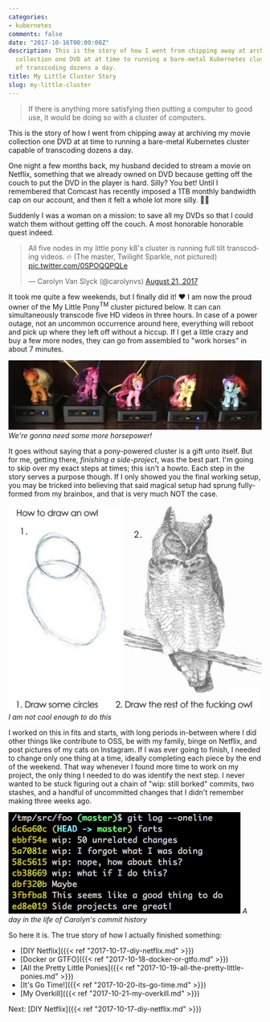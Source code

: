 ```yaml
---
categories:
- kubernetes
comments: false
date: "2017-10-16T00:00:00Z"
description: This is the story of how I went from chipping away at archiving my movie
  collection one DVD at at time to running a bare-metal Kubernetes cluster capable
  of transcoding dozens a day.
title: My Little Cluster Story
slug: my-little-cluster
---
```


> If there is anything more satisfying then putting a computer to good use, it would
be doing so with a cluster of computers.

This is the story of how I went from chipping away at archiving my movie collection one DVD
at at time to running a bare-metal Kubernetes cluster capable of transcoding dozens a day.

One night a few months back, my husband decided to stream a movie on Netflix,
something that we already owned on DVD because getting off the couch to put the DVD in the player is hard.
Silly? You bet! Until I remembered that Comcast has recently imposed a 1TB monthly bandwidth cap on our account, and then it felt a whole lot more silly. 🤦‍♀️

Suddenly I was a woman on a mission:
to save all my DVDs so that I could watch them without getting off the couch.
A most honorable honorable quest indeed.

<blockquote class="twitter-tweet tw-align-center" data-lang="en"><p lang="en" dir="ltr">All five nodes in my little pony k8&#39;s cluster is running full tilt transcoding videos. 🔥 (The master, Twilight Sparkle, not pictured) <a href="https://t.co/0SPOQQPQLe">pic.twitter.com/0SPOQQPQLe</a></p>&mdash; Carolyn Van Slyck (@carolynvs) <a href="https://twitter.com/carolynvs/status/899464275089117185?ref_src=twsrc%5Etfw">August 21, 2017</a></blockquote>
<script async src="//platform.twitter.com/widgets.js" charset="utf-8"></script>

It took me quite a few weekends, but
I finally did it! ❤️ I am now the proud owner of the My Little Pony<sup>TM</sup> cluster pictured below.
It can can simultaneously transcode five HD videos in three hours. In case of a power outage,
not an uncommon occurrence around here, everything will reboot and pick up where they left off without a hiccup.
If I get a little crazy and buy a few more nodes, they can go from assembled to "work horses" in about 7 minutes.

![Five computers with My Little Ponies on top of them](/images/handbrk8s/pony-cluster.jpg)
*We're gonna need some more horsepower!*

It goes without saying that a pony-powered cluster is a gift unto itself.
But for me, getting there, _finishing a side-project_, was the best part.
I'm going to skip over my exact steps at times; this isn't a howto.
Each step in the story serves a purpose though. If I only showed you the final working setup,
you may be tricked into believing that said magical setup had sprung fully-formed
from my brainbox, and that is very much NOT the case.

![How to draw an owl: First draw two circles, then finish the damn thing](/images/handbrk8s/iterative-owl.jpg)
*I am not cool enough to do this*

I worked
on this in fits and starts, with long periods in-between where I did other things
like contribute to OSS, be with my family, binge on Netflix, and post pictures of my cats
on Instagram. If I was ever going to finish, I needed to change only one thing at a time,
ideally completing each piece by the end of the weekend. That way whenever I found more
time to work on my project, the only thing I needed to do was identify the next step.
I never wanted to be stuck figuring out a chain of "wip: still borked" commits, two stashes,
and a handful of uncommitted changes that I didn't remember making three weeks ago.

![example git log filled with inane wip commit messages](/images/handbrk8s/wip-disaster.png)
*A day in the life of Carolyn's commit history*

So here it is. The true story of how I actually finished something:

* [DIY Netflix]({{< ref "2017-10-17-diy-netflix.md" >}})
* [Docker or GTFO]({{< ref "2017-10-18-docker-or-gtfo.md" >}})
* [All the Pretty Little Ponies]({{< ref "2017-10-19-all-the-pretty-little-ponies.md" >}})
* [It's Go Time!]({{< ref "2017-10-20-its-go-time.md" >}})
* [My Overkill]({{< ref "2017-10-21-my-overkill.md" >}})

Next: [DIY Netflix]({{< ref "2017-10-17-diy-netflix.md" >}})
